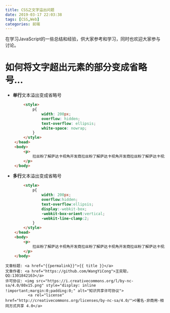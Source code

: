 ```yaml
---
title: CSS之文字溢出问题
date: 2019-03-17 22:03:38
tags: [CSS,Web]
categories: 前端
---
```

在学习JavaScript的一些总结和经验，供大家参考和学习，同时也欢迎大家参与讨论。

<!--more-->

# 如何将文字超出元素的部分变成省略号...

- **单行**文本溢出变成省略号

```html
		<style>
			p{
				width: 200px;
				overflow: hidden;
				text-overflow: ellipsis;
				white-space: nowrap;
			}
		</style>
	</head>
	<body>
		<p>
			拉丝粉了解萨达卡视角开发商拉丝粉了解萨达卡视角开发商拉丝粉了解萨达卡视角开发商拉丝粉了解萨达卡视角开发商
		</p>
	</body>
```

- **多行**文本溢出变成省略号

```html
		<style>
			p{
				width: 200px;
				overflow:hidden; 
				text-overflow:ellipsis;
				display:-webkit-box; 
				-webkit-box-orient:vertical;
				-webkit-line-clamp:2;
			}
		</style>
	</head>
	<body>
		<p>
			拉丝粉了解萨达卡视角开发商拉丝粉了解萨达卡视角开发商拉丝粉了解萨达卡视角开发商拉丝粉了解萨达卡视角开发商
		</p>
	</body>
```




><span style="font-size:12px">
	文章标题: <a href="{{permalink}}">{{ title }}</a>
	文章作者: <a href="https://github.com/WangYiCong">王奕聪，QQ:1301842163</a>  
	许可协议: <img src="https://i.creativecommons.org/l/by-nc-sa/4.0/80x15.png" style="display: inline !important;margin:0;padding:0;" alt="知识共享许可协议">
			  <a rel="license" href="http://creativecommons.org/licenses/by-nc-sa/4.0/">©署名-非商用-相同方式共享 4.0</a>
</span>
